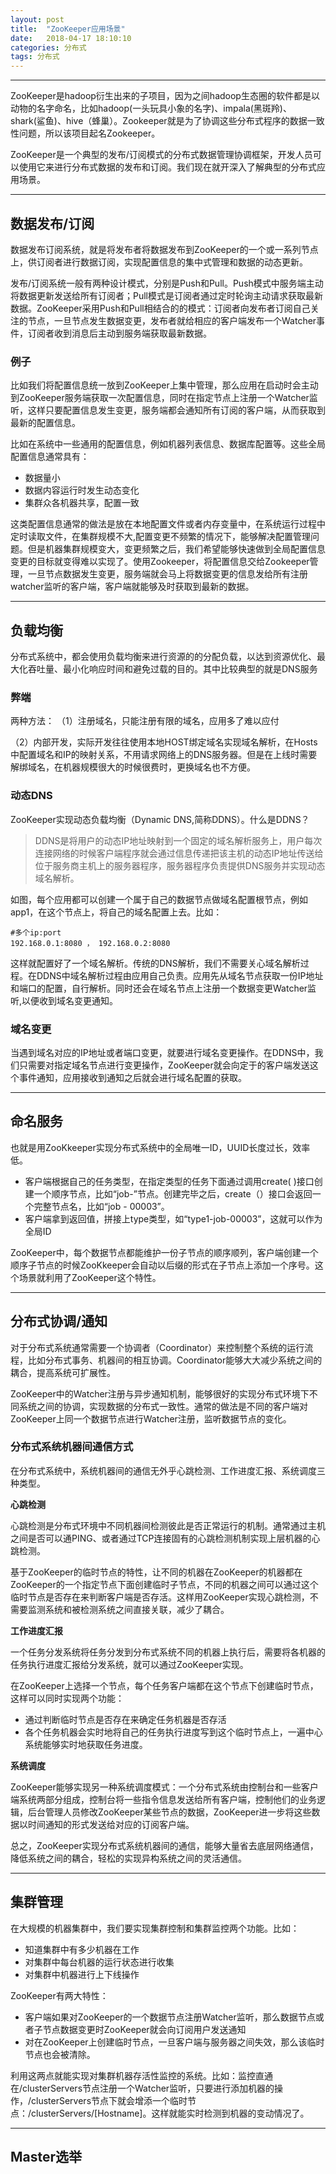 ```yaml
---
layout: post
title:  "ZooKeeper应用场景"
date:   2018-04-17 18:10:10
categories: 分布式
tags: 分布式
---
```

--------------------------
ZooKeeper是hadoop衍生出来的子项目，因为之间hadoop生态圈的软件都是以动物的名字命名，比如hadoop(一头玩具小象的名字)、impala(黑斑羚)、shark(鲨鱼)、hive（蜂巢）。Zookeeper就是为了协调这些分布式程序的数据一致性问题，所以该项目起名Zookeeper。

ZooKeeper是一个典型的发布/订阅模式的分布式数据管理协调框架，开发人员可以使用它来进行分布式数据的发布和订阅。我们现在就开深入了解典型的分布式应用场景。

------------------------------------------------------------
## 数据发布/订阅
数据发布订阅系统，就是将发布者将数据发布到ZooKeeper的一个或一系列节点上，供订阅者进行数据订阅，实现配置信息的集中式管理和数据的动态更新。

发布/订阅系统一般有两种设计模式，分别是Push和Pull。Push模式中服务端主动将数据更新发送给所有订阅者；Pull模式是订阅者通过定时轮询主动请求获取最新数据。ZooKeeper采用Push和Pull相结合的的模式：订阅者向发布者订阅自己关注的节点，一旦节点发生数据变更，发布者就给相应的客户端发布一个Watcher事件，订阅者收到消息后主动到服务端获取最新数据。

### 例子
比如我们将配置信息统一放到ZooKeeper上集中管理，那么应用在启动时会主动到ZooKeeper服务端获取一次配置信息，同时在指定节点上注册一个Watcher监听，这样只要配置信息发生变更，服务端都会通知所有订阅的客户端，从而获取到最新的配置信息。

比如在系统中一些通用的配置信息，例如机器列表信息、数据库配置等。这些全局配置信息通常具有：
*  数据量小
*  数据内容运行时发生动态变化
*  集群众各机器共享，配置一致

这类配置信息通常的做法是放在本地配置文件或者内存变量中，在系统运行过程中定时读取文件，在集群规模不大,配置变更不频繁的情况下，能够解决配置管理问题。但是机器集群规模变大，变更频繁之后，我们希望能够快速做到全局配置信息变更的目标就变得难以实现了。使用Zookeeper，将配置信息交给Zookeeper管理，一旦节点数据发生变更，服务端就会马上将数据变更的信息发给所有注册watcher监听的客户端，客户端就能够及时获取到最新的数据。

-----------------------------
## 负载均衡
分布式系统中，都会使用负载均衡来进行资源的的分配负载，以达到资源优化、最大化吞吐量、最小化响应时间和避免过载的目的。其中比较典型的就是DNS服务

### 弊端
两种方法：
（1）注册域名，只能注册有限的域名，应用多了难以应付

（2）内部开发，实际开发往往使用本地HOST绑定域名实现域名解析，在Hosts中配置域名和IP的映射关系，不用请求网络上的DNS服务器。但是在上线时需要解绑域名，在机器规模很大的时候很费时，更换域名也不方便。


### 动态DNS
ZooKeeper实现动态负载均衡（Dynamic DNS,简称DDNS）。什么是DDNS？

> DDNS是将用户的动态IP地址映射到一个固定的域名解析服务上，用户每次连接网络的时候客户端程序就会通过信息传递把该主机的动态IP地址传送给位于服务商主机上的服务器程序，服务器程序负责提供DNS服务并实现动态域名解析。

如图，每个应用都可以创建一个属于自己的数据节点做域名配置根节点，例如app1，在这个节点上，将自己的域名配置上去。比如：

    #多个ip:port
    192.168.0.1:8080 ， 192.168.0.2:8080

这样就配置好了一个域名解析。传统的DNS解析，我们不需要关心域名解析过程。在DDNS中域名解析过程由应用自己负责。应用先从域名节点获取一份IP地址和端口的配置，自行解析。同时还会在域名节点上注册一个数据变更Watcher监听,以便收到域名变更通知。

### 域名变更
当遇到域名对应的IP地址或者端口变更，就要进行域名变更操作。在DDNS中，我们只需要对指定域名节点进行变更操作，ZooKeeper就会向定于的客户端发送这个事件通知，应用接收到通知之后就会进行域名配置的获取。


--------------------------------

## 命名服务

也就是用ZooKkeeper实现分布式系统中的全局唯一ID，UUID长度过长，效率低。

* 客户端根据自己的任务类型，在指定类型的任务下面通过调用create( )接口创建一个顺序节点，比如“job-”节点。创建完毕之后，create（）接口会返回一个完整节点名，比如“job - 00003”。
* 客户端拿到返回值，拼接上type类型，如“type1-job-00003”，这就可以作为全局ID

ZooKeeper中，每个数据节点都能维护一份子节点的顺序顺列，客户端创建一个顺序子节点的时候ZooKkeeper会自动以后缀的形式在子节点上添加一个序号。这个场景就利用了ZooKeeper这个特性。    

---------------------------------------  
## 分布式协调/通知

对于分布式系统通常需要一个协调者（Coordinator）来控制整个系统的运行流程，比如分布式事务、机器间的相互协调。Coordinator能够大大减少系统之间的耦合，提高系统可扩展性。

ZooKeeper中的Watcher注册与异步通知机制，能够很好的实现分布式环境下不同系统之间的协调，实现数据的分布式一致性。通常的做法是不同的客户端对ZooKeeper上同一个数据节点进行Watcher注册，监听数据节点的变化。

### 分布式系统机器间通信方式
在分布式系统中，系统机器间的通信无外乎心跳检测、工作进度汇报、系统调度三种类型。

**心跳检测**

心跳检测是分布式环境中不同机器间检测彼此是否正常运行的机制。通常通过主机之间是否可以通PING、或者通过TCP连接固有的心跳检测机制实现上层机器的心跳检测。

基于ZooKeeper的临时节点的特性，让不同的机器在ZooKeeper的机器都在ZooKeeper的一个指定节点下面创建临时子节点，不同的机器之间可以通过这个临时节点是否存在来判断客户端是否存活。这样用ZooKeeper实现心跳检测，不需要监测系统和被检测系统之间直接关联，减少了耦合。

**工作进度汇报**

一个任务分发系统将任务分发到分布式系统不同的机器上执行后，需要将各机器的任务执行进度汇报给分发系统，就可以通过ZooKeeper实现。

在ZooKeeper上选择一个节点，每个任务客户端都在这个节点下创建临时节点，这样可以同时实现两个功能：
*  通过判断临时节点是否存在来确定任务机器是否存活
*  各个任务机器会实时地将自己的任务执行进度写到这个临时节点上，一遍中心系统能够实时地获取任务进度。

**系统调度**

ZooKeeper能够实现另一种系统调度模式：一个分布式系统由控制台和一些客户端系统两部分组成，控制台将一些指令信息发送给所有客户端，控制他们的业务逻辑，后台管理人员修改ZooKeeper某些节点的数据，ZooKeeper进一步将这些数据以时间通知的形式发送给对应的订阅客户端。

总之，ZooKeeper实现分布式系统机器间的通信，能够大量省去底层网络通信，降低系统之间的耦合，轻松的实现异构系统之间的灵活通信。

---------------------------
## 集群管理
在大规模的机器集群中，我们要实现集群控制和集群监控两个功能。比如：
 * 知道集群中有多少机器在工作
 * 对集群中每台机器的运行状态进行收集
 * 对集群中机器进行上下线操作
 
ZooKeeper有两大特性：
 * 客户端如果对ZooKeeper的一个数据节点注册Watcher监听，那么数据节点或者子节点数据变更时ZooKeeper就会向订阅用户发送通知
 * 对在ZooKeeper上创建临时节点，一旦客户端与服务器之间失效，那么该临时节点也会被清除。

利用这两点就能实现对集群机器存活性监控的系统。比如：监控直通在/clusterServers节点注册一个Watcher监听，只要进行添加机器的操作，/clusterServers节点下就会增添一个临时节点：/clusterServers/[Hostname]。这样就能实时检测到机器的变动情况了。

--------------------------------------------
## Master选举
